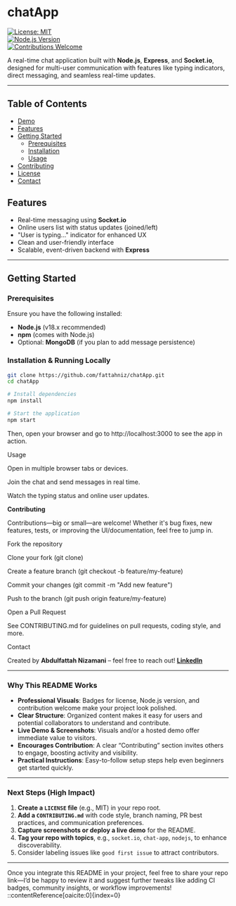 # chatApp

[![License: MIT](https://img.shields.io/badge/License-MIT-green.svg)](LICENSE)  
[![Node.js Version](https://img.shields.io/badge/Node.js-18.x-blue.svg)](https://nodejs.org)  
[![Contributions Welcome](https://img.shields.io/badge/Contributions-Welcome-brightgreen.svg)](CONTRIBUTING.md)  

A real-time chat application built with **Node.js**, **Express**, and **Socket.io**, designed for multi-user communication with features like typing indicators, direct messaging, and seamless real-time updates.

---

##  Table of Contents

- [Demo](#demo)  
- [Features](#features)  
- [Getting Started](#getting-started)  
  - [Prerequisites](#prerequisites)  
  - [Installation](#installation)  
  - [Usage](#usage)  
- [Contributing](#contributing)  
- [License](#license)  
- [Contact](#contact)




##  Features

- Real-time messaging using **Socket.io**  
- Online users list with status updates (joined/left)  
- "User is typing…" indicator for enhanced UX  
- Clean and user-friendly interface  
- Scalable, event-driven backend with **Express**  

---

##  Getting Started

### Prerequisites

Ensure you have the following installed:

- **Node.js** (v18.x recommended)  
- **npm** (comes with Node.js)  
- Optional: **MongoDB** (if you plan to add message persistence)

### Installation & Running Locally

```bash
git clone https://github.com/fattahniz/chatApp.git
cd chatApp

# Install dependencies
npm install

# Start the application
npm start
```
Then, open your browser and go to http://localhost:3000 to see the app in action.

Usage

Open in multiple browser tabs or devices.

Join the chat and send messages in real time.

Watch the typing status and online user updates.


**Contributing**

Contributions—big or small—are welcome! Whether it's bug fixes, new features, tests, or improving the UI/documentation, feel free to jump in.

Fork the repository

Clone your fork (git clone)

Create a feature branch (git checkout -b feature/my-feature)

Commit your changes (git commit -m "Add new feature")

Push to the branch (git push origin feature/my-feature)

Open a Pull Request

See CONTRIBUTING.md
 for guidelines on pull requests, coding style, and more.


Contact

Created by **Abdulfattah Nizamani** – feel free to reach out!
**[LinkedIn](https://linkedin.com/in/fattahniz)**


---

###  Why This README Works

- **Professional Visuals**: Badges for license, Node.js version, and contribution welcome make your project look polished.  
- **Clear Structure**: Organized content makes it easy for users and potential collaborators to understand and contribute.  
- **Live Demo & Screenshots**: Visuals and/or a hosted demo offer immediate value to visitors.  
- **Encourages Contribution**: A clear “Contributing” section invites others to engage, boosting activity and visibility.  
- **Practical Instructions**: Easy-to-follow setup steps help even beginners get started quickly.

---

###  Next Steps (High Impact)

1. **Create a `LICENSE` file** (e.g., MIT) in your repo root.  
2. **Add a `CONTRIBUTING.md`** with code style, branch naming, PR best practices, and communication preferences.  
3. **Capture screenshots or deploy a live demo** for the README.  
4. **Tag your repo with topics**, e.g., `socket.io`, `chat-app`, `nodejs`, to enhance discoverability.  
5. Consider labeling issues like `good first issue` to attract contributors.

---

Once you integrate this README in your project, feel free to share your repo link—I’d be happy to review it and suggest further tweaks like adding CI badges, community insights, or workflow improvements!
::contentReference[oaicite:0]{index=0}

